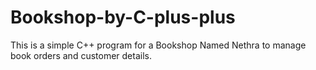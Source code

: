 # Bookshop-by-C-plus-plus
This is a simple C++ program for a Bookshop Named Nethra to manage book orders and customer details. 
